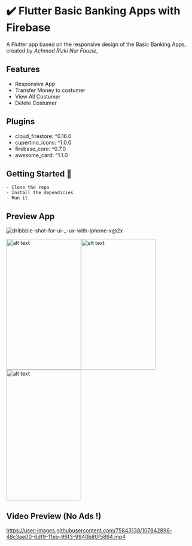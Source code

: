 # ✔️ Flutter Basic Banking Apps with Firebase

A Flutter app based on the responsive design of the Basic Banking Apps, created by *Achmad Rizki Nur Fauzie*,

## Features
- Responsive App
- Transfer Money to costumer
- View All Costumer
- Delete Costumer

## Plugins
- cloud_firestore: ^0.16.0
- cupertino_icons: ^1.0.0
- firebase_core: ^0.7.0
- awesome_card: ^1.1.0

## Getting Started 🚀

```shell
- Clone the repo
- Install the dependicies
- Run it
```

## Preview App
![dribbble-shot-for-ui-_-ux-with-iphone-x@2x](https://user-images.githubusercontent.com/75843138/107842661-93442b00-6df7-11eb-90b1-b1b19d173ab7.jpeg)

<img src="https://user-images.githubusercontent.com/75843138/107842658-917a6780-6df7-11eb-8318-992931b391c9.png" alt="alt text" width="200" height="350"><img src="https://user-images.githubusercontent.com/75843138/107842668-97704880-6df7-11eb-8af2-a2a059002e03.png" alt="alt text" width="200" height="350"><img src="https://user-images.githubusercontent.com/75843138/107842670-9808df00-6df7-11eb-91e5-44e4e9d17aea.png" alt="alt text" width="200" height="350">

## Video Preview (No Ads !)
https://user-images.githubusercontent.com/75843138/107842896-48c3ae00-6df9-11eb-96f3-9940b80f5894.mp4

